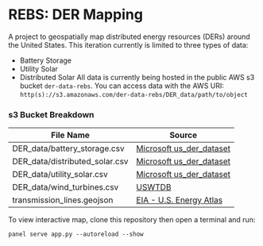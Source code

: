 # REBS: DER Mapping #
A project to geospatially map distributed energy resources (DERs) around the United States. This iteration currently is limited to three types of data: 
- Battery Storage
- Utility Solar
- Distributed Solar
All data is currently being hosted in the public AWS s3 bucket ```der-data-rebs```. 
You can access data with the AWS URI: ```http(s)://s3.amazonaws.com/der-data-rebs/DER_data/path/to/object```
### s3 Bucket Breakdown
| File Name| Source  |
| -------- | ------- |
| DER_data/battery_storage.csv  | [Microsoft us_der_dataset](https://github.com/microsoft/us_der_dataset)   |
| DER_data/distributed_solar.csv | [Microsoft us_der_dataset](https://github.com/microsoft/us_der_dataset)      |
| DER_data/utility_solar.csv    | [Microsoft us_der_dataset](https://github.com/microsoft/us_der_dataset)     |
| DER_data/wind_turbines.csv   | [USWTDB](https://eerscmap.usgs.gov/uswtdb/)     |
| transmission_lines.geojson | [EIA - U.S. Energy Atlas](https://atlas.eia.gov/datasets/bd24d1a282c54428b024988d32578e59_0/explore?location=39.011484%2C-107.389808%2C7.33)     |

To view interactive map, clone this repository then open a terminal and run: 
```
panel serve app.py --autoreload --show
```
